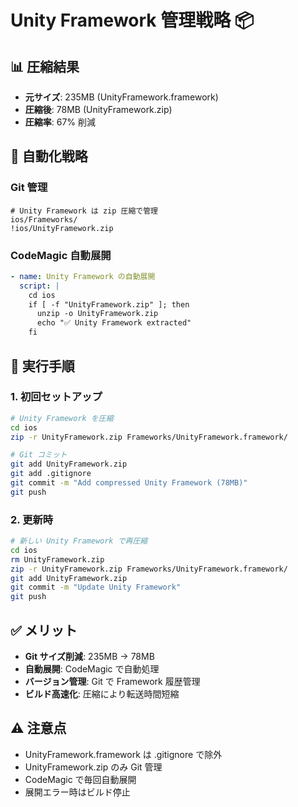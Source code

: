 # Unity Framework 管理戦略 📦

## 📊 **圧縮結果**
- **元サイズ**: 235MB (UnityFramework.framework)
- **圧縮後**: 78MB (UnityFramework.zip)
- **圧縮率**: 67% 削減

## 🎯 **自動化戦略**

### **Git 管理**
```gitignore
# Unity Framework は zip 圧縮で管理
ios/Frameworks/
!ios/UnityFramework.zip
```

### **CodeMagic 自動展開**
```yaml
- name: Unity Framework の自動展開
  script: |
    cd ios
    if [ -f "UnityFramework.zip" ]; then
      unzip -o UnityFramework.zip
      echo "✅ Unity Framework extracted"
    fi
```

## 🚀 **実行手順**

### **1. 初回セットアップ**
```bash
# Unity Framework を圧縮
cd ios
zip -r UnityFramework.zip Frameworks/UnityFramework.framework/

# Git コミット
git add UnityFramework.zip
git add .gitignore
git commit -m "Add compressed Unity Framework (78MB)"
git push
```

### **2. 更新時**
```bash
# 新しい Unity Framework で再圧縮
cd ios
rm UnityFramework.zip
zip -r UnityFramework.zip Frameworks/UnityFramework.framework/
git add UnityFramework.zip
git commit -m "Update Unity Framework"
git push
```

## ✅ **メリット**
- **Git サイズ削減**: 235MB → 78MB
- **自動展開**: CodeMagic で自動処理
- **バージョン管理**: Git で Framework 履歴管理
- **ビルド高速化**: 圧縮により転送時間短縮

## ⚠️ **注意点**
- UnityFramework.framework は .gitignore で除外
- UnityFramework.zip のみ Git 管理
- CodeMagic で毎回自動展開
- 展開エラー時はビルド停止